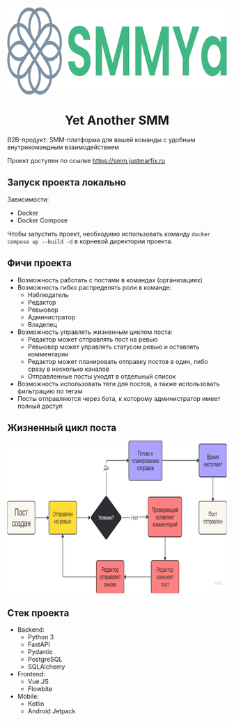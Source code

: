 <br />
<p align="center">
  <a href="https://github.com/Central-University-IT-prod/PROD-yet-another-common">
    <img src="images/logo.png" alt="Logo" width="830" height="200">
  </a>

  <h1 align="center">Yet Another SMM</h1>
</p>

B2B-продукт: SMM-платформа для вашей команды с удобным внутрикомандным взаимодействием

Проект доступен по ссылке https://smm.justmarfix.ru

## Запуск проекта локально
Зависимости:
- Docker
- Docker Compose

Чтобы запустить проект, необходимо использовать команду `docker compose up --build -d` в корневой директории проекта.

## Фичи проекта
- Возможность работать с постами в командах (организациях)
- Возможность гибко распределять роли в команде:
  - Наблюдатель
  - Редактор
  - Ревьювер
  - Администратор
  - Владелец
- Возможность управлять жизненным циклом поста:
  - Редактор может отправлять пост на ревью
  - Ревьювер может управлять статусом ревью и оставлять комментарии
  - Редактор может планировать отправку постов в один, либо сразу в несколько каналов
  - Отправленные посты уходят в отдельный список
- Возможность использовать теги для постов, а также использовать фильтрацию по тегам
- Посты отправляются через бота, к которому администратор имеет полный доступ

## Жизненный цикл поста
<p align="center">
  <a href="https://github.com/Central-University-IT-prod/PROD-yet-another-common">
    <img src="images/post_live_cycle.png" alt="Logo" width="1280" height="350">
  </a>
</p>

## Стек проекта
- Backend:
  - Python 3
  - FastAPI
  - Pydantic
  - PostgreSQL
  - SQLAlchemy
- Frontend:
  - Vue.JS
  - Flowbite
- Mobile:
  - Kotlin
  - Android Jetpack

